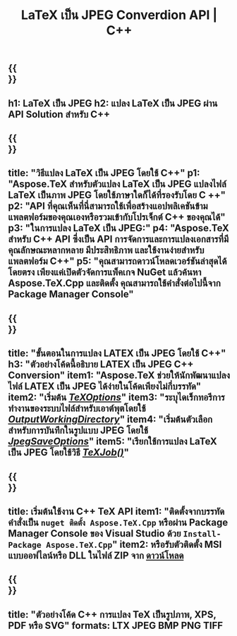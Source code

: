 ﻿---
translation: true
template: /_templates/_conversion-child-cpp.md
title: LaTeX เป็น JPEG Converdion API | C++
description: ฟังก์ชันการแปลง LaTeX เป็น JPEG รวมไลบรารี C++ ภายในองค์กรนี้เข้ากับโปรเจ็กต์ของคุณ หรือใช้แอปพลิเคชันข้ามแพลตฟอร์มเพื่อแปลง LaTeX เป็น JPEG
keywords: ลาเท็กซ์เป็น jpeg api cpp, latex2jpeg รวม c ++
url: /cpp/conversion/latex-to-jpeg/
family: tex
platformtag: cpp
feature: conversion
informat: LATEX
outformat: JPEG
otherformats: BMP PNG TIFF PDF SVG XPS
---

{{<section banner>}}
---
h1: LaTeX เป็น JPEG
h2: แปลง LaTeX เป็น JPEG ผ่าน API Solution สำหรับ C++
---

{{<section overview>}}
---
title: "วิธีแปลง LaTeX เป็น JPEG โดยใช้ C++"
p1: "Aspose.TeX สำหรับตัวแปลง LaTeX เป็น JPEG แปลงไฟล์ LaTeX เป็นภาพ JPEG โดยใช้ภาษาใดก็ได้ที่รองรับโดย C ++"
p2: "API ที่คุณเห็นที่นี่สามารถใช้เพื่อสร้างแอปพลิเคชันข้ามแพลตฟอร์มของคุณเองหรือรวมเข้ากับโปรเจ็กต์ C++ ของคุณได้"
p3: "ในการแปลง LaTeX เป็น JPEG:"
p4: "Aspose.TeX สำหรับ C++ API ซึ่งเป็น API การจัดการและการแปลงเอกสารที่มีคุณลักษณะหลากหลาย มีประสิทธิภาพ และใช้งานง่ายสำหรับแพลตฟอร์ม C++"
p5: "คุณสามารถดาวน์โหลดเวอร์ชันล่าสุดได้โดยตรง เพียงแค่เปิดตัวจัดการแพ็คเกจ NuGet แล้วค้นหา Aspose.TeX.Cpp และติดตั้ง คุณสามารถใช้คำสั่งต่อไปนี้จาก Package Manager Console"
---

{{<section feature1>}}
---
title: "ขั้นตอนในการแปลง LATEX เป็น JPEG โดยใช้ C++"
h3: "ตัวอย่างโค้ดนี้อธิบาย LATEX เป็น JPEG C++ Conversion"
item1: "Aspose.TeX ช่วยให้นักพัฒนาแปลงไฟล์ LATEX เป็น JPEG ได้ง่ายในโค้ดเพียงไม่กี่บรรทัด"
item2: "เริ่มต้น [*TeXOptions*](https://reference.aspose.com/tex/cpp/class/aspose.te_x.te_x_options)"
item3: "ระบุไดเร็กทอรีการทำงานของระบบไฟล์สำหรับเอาต์พุตโดยใช้ [*OutputWorkingDirectory*](https://reference.aspose.com/tex/cpp/class/aspose.te_x.te_x_options#aa4f4ea6dab7db5ba1b40800495f16f63)"
item4: "เริ่มต้นตัวเลือกสำหรับการบันทึกในรูปแบบ JPEG โดยใช้ [*JpegSaveOptions*](https://reference.aspose.com/tex/cpp/class/aspose.te_x.presentation.image.jpeg_save_options)"
item5: "เรียกใช้การแปลง LaTeX เป็น JPEG โดยใช้วิธี [*TeXJob()*](https://reference.aspose.com/tex/cpp/class/aspose.te_x.te_x_job)"
---

{{<section feature2>}}
---
title: เริ่มต้นใช้งาน C++ TeX API
item1: "ติดตั้งจากบรรทัดคำสั่งเป็น ```nuget ติดตั้ง Aspose.TeX.Cpp``` หรือผ่าน Package Manager Console ของ Visual Studio ด้วย ```Install-Package Aspose.TeX.Cpp```"
item2: หรือรับตัวติดตั้ง MSI แบบออฟไลน์หรือ DLL ในไฟล์ ZIP จาก [ดาวน์โหลด](https://downloads.aspose.com/tex/cpp)
---

{{<section widget>}}
---
title: "ตัวอย่างโค้ด C++ การแปลง TeX เป็นรูปภาพ, XPS, PDF หรือ SVG"
formats: LTX JPEG BMP PNG TIFF
---

